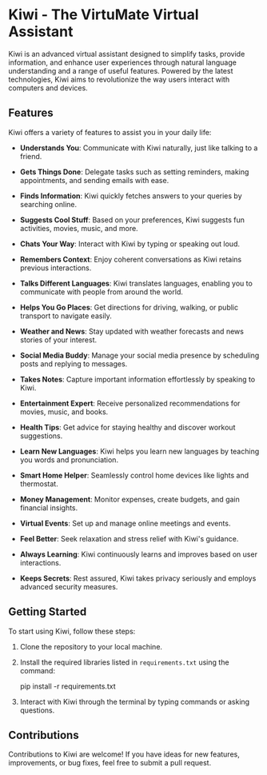 # Kiwi - The VirtuMate Virtual Assistant

Kiwi is an advanced virtual assistant designed to simplify tasks, provide information, and enhance user experiences through natural language understanding and a range of useful features. Powered by the latest technologies, Kiwi aims to revolutionize the way users interact with computers and devices.

## Features

Kiwi offers a variety of features to assist you in your daily life:

- **Understands You**: Communicate with Kiwi naturally, just like talking to a friend.

- **Gets Things Done**: Delegate tasks such as setting reminders, making appointments, and sending emails with ease.

- **Finds Information**: Kiwi quickly fetches answers to your queries by searching online.

- **Suggests Cool Stuff**: Based on your preferences, Kiwi suggests fun activities, movies, music, and more.

- **Chats Your Way**: Interact with Kiwi by typing or speaking out loud.

- **Remembers Context**: Enjoy coherent conversations as Kiwi retains previous interactions.

- **Talks Different Languages**: Kiwi translates languages, enabling you to communicate with people from around the world.

- **Helps You Go Places**: Get directions for driving, walking, or public transport to navigate easily.

- **Weather and News**: Stay updated with weather forecasts and news stories of your interest.

- **Social Media Buddy**: Manage your social media presence by scheduling posts and replying to messages.

- **Takes Notes**: Capture important information effortlessly by speaking to Kiwi.

- **Entertainment Expert**: Receive personalized recommendations for movies, music, and books.

- **Health Tips**: Get advice for staying healthy and discover workout suggestions.

- **Learn New Languages**: Kiwi helps you learn new languages by teaching you words and pronunciation.

- **Smart Home Helper**: Seamlessly control home devices like lights and thermostat.

- **Money Management**: Monitor expenses, create budgets, and gain financial insights.

- **Virtual Events**: Set up and manage online meetings and events.

- **Feel Better**: Seek relaxation and stress relief with Kiwi's guidance.

- **Always Learning**: Kiwi continuously learns and improves based on user interactions.

- **Keeps Secrets**: Rest assured, Kiwi takes privacy seriously and employs advanced security measures.

## Getting Started

To start using Kiwi, follow these steps:

1. Clone the repository to your local machine.

2. Install the required libraries listed in `requirements.txt` using the command:

   pip install -r requirements.txt


4. Interact with Kiwi through the terminal by typing commands or asking questions.

## Contributions

Contributions to Kiwi are welcome! If you have ideas for new features, improvements, or bug fixes, feel free to submit a pull request.


